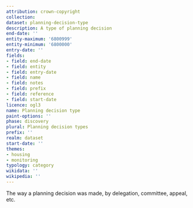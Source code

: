 ```yaml
---
attribution: crown-copyright
collection:
dataset: planning-decision-type
description: A type of planning decision
end-date: ''
entity-maximum: '6800999'
entity-minimum: '6800000'
entry-date: ''
fields:
- field: end-date
- field: entity
- field: entry-date
- field: name
- field: notes
- field: prefix
- field: reference
- field: start-date
licence: ogl3
name: Planning decision type
paint-options: ''
phase: discovery
plural: Planning decision types
prefix: ''
realm: dataset
start-date: ''
themes:
- housing
- monitoring
typology: category
wikidata: ''
wikipedia: ''
---
```


The way a planning decision was made, by delegation, committee, appeal, etc.
